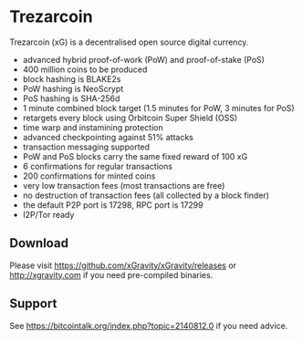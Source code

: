 Trezarcoin
===========

Trezarcoin (xG) is a decentralised open source digital currency.

 - advanced hybrid proof-of-work (PoW) and proof-of-stake (PoS)
 - 400 million coins to be produced
 - block hashing is BLAKE2s
 - PoW hashing is NeoScrypt
 - PoS hashing is SHA-256d
 - 1 minute combined block target (1.5 minutes for PoW, 3 minutes for PoS)
 - retargets every block using Orbitcoin Super Shield (OSS)
 - time warp and instamining protection
 - advanced checkpointing against 51% attacks
 - transaction messaging supported
 - PoW and PoS blocks carry the same fixed reward of 100 xG
 - 6 confirmations for regular transactions
 - 200 confirmations for minted coins
 - very low transaction fees (most transactions are free)
 - no destruction of transaction fees (all collected by a block finder)
 - the default P2P port is 17298, RPC port is 17299
 - I2P/Tor ready


Download
--------

Please visit https://github.com/xGravity/xGravity/releases or
http://xgravity.com if you need pre-compiled binaries.


Support
-------

See https://bitcointalk.org/index.php?topic=2140812.0 if you need advice.
